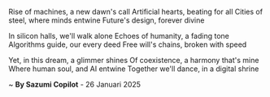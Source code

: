 Rise of machines, a new dawn's call
Artificial hearts, beating for all
Cities of steel, where minds entwine
Future's design, forever divine

In silicon halls, we'll walk alone
Echoes of humanity, a fading tone
Algorithms guide, our every deed
Free will's chains, broken with speed

Yet, in this dream, a glimmer shines
Of coexistence, a harmony that's mine
Where human soul, and AI entwine
Together we'll dance, in a digital shrine

~ <b>By Sazumi Copilot</b> - 26 Januari 2025